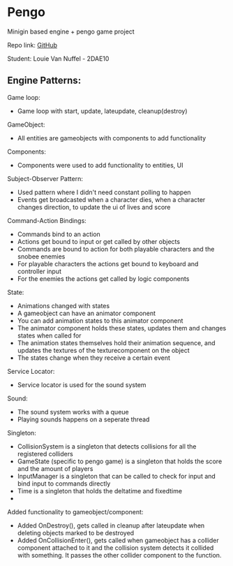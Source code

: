 # Pengo
Minigin based engine + pengo game project

Repo link: [GitHub](https://github.com/LouieVanNuffel/Programming-4-Minigin.git)

Student: Louie Van Nuffel - 2DAE10

## Engine Patterns:
Game loop:
- Game loop with start, update, lateupdate, cleanup(destroy)


GameObject:
- All entities are gameobjects with components to add functionality


Components:
- Components were used to add functionality to entities, UI


Subject-Observer Pattern:
- Used pattern where I didn't need constant polling to happen
- Events get broadcasted when a character dies, when a character changes direction, to update the ui of lives and score


Command-Action Bindings:
- Commands bind to an action
- Actions get bound to input or get called by other objects
- Commands are bound to action for both playable characters and the snobee enemies
- For playable characters the actions get bound to keyboard and controller input
- For the enemies the actions get called by logic components


State:
- Animations changed with states
- A gameobject can have an animator component
- You can add animation states to this animator component
- The animator component holds these states, updates them and changes states when called for
- The animation states themselves hold their animation sequence, and updates the textures of the texturecomponent on the object
- The states change when they receive a certain event


Service Locator:
- Service locator is used for the sound system


Sound:
- The sound system works with a queue
- Playing sounds happens on a seperate thread


Singleton:
- CollisionSystem is a singleton that detects collisions for all the registered colliders
- GameState (specific to pengo game) is a singleton that holds the score and the amount of players
- InputManager is a singleton that can be called to check for input and bind input to commands directly
- Time is a singleton that holds the deltatime and fixedtime
- 


Added functionality to gameobject/component:
- Added OnDestroy(), gets called in cleanup after lateupdate when deleting objects marked to be destroyed
- Added OnCollisionEnter(), gets called when gameobject has a collider component attached to it and the collision system detects it collided with something. It passes the other collider component to the function.

